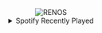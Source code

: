 <div align="center">
<picture>
    <source media="(prefers-color-scheme: dark)" srcset="https://i.ibb.co/rKPbHr8n/output-gif.gif">
    <source media="(prefers-color-scheme: light)" srcset="https://i.ibb.co/rKPbHr8n/output-gif.gif">
    <img alt="RENOS" src="https://i.ibb.co/rKPbHr8n/output-gif.gif">
</picture>
<details>
<summary>Spotify Recently Played</summary>
<img src="https://spotify-recently-played-readme.vercel.app/api?user=31d6d6zerc5ct6kck32na2ozsqf4&unique=1&width=400" alt="Spotify" />
</details>
</div>

<!-- Image deletion URL: https://ibb.co/j9KVDX07/c4b5d9d906747b4e86498896dc7878ca -->